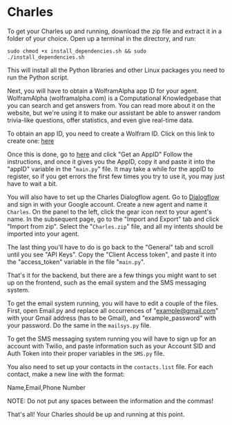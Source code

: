 # Charles
To get your Charles up and running, download the zip file and extract it in a folder of your choice. 
Open up a terminal in the directory, and run:

``` terminal
sudo chmod +x install_dependencies.sh && sudo ./install_dependencies.sh
```
This will install all the Python libraries and other Linux packages you need to run the Python script.

Next, you will have to obtain a WolframAlpha app ID for your agent. WolframAlpha (wolframalpha.com) is a Computational Knowledgebase that you can search and get answers from. You can read more about it on the website, but we're using it to make our assistant be able to answer random trivia-like questions, offer statistics, and even give real-time data.

To obtain an app ID, you need to create a Wolfram ID. Click on this link to create one: [here](https://account.wolfram.com/auth/create)

 Once this is done, go to [here](http://developer.wolframalpha.com/portal/myapps/) and click "Get an AppID"
 Follow the instructions, and once it gives you the AppID, copy it and paste it into the "appID" variable in the "`main.py`" file. It may take a while for the appID to register, so if you get errors the first few times you try to use it, you may just have to wait a bit.

You will also have to set up the Charles Dialogflow agent. Go to [Dialogflow](dialogflow.com) and sign in with your Google account. Create a new agent and name it `Charles`. On the panel to the left, click the gear icon next to your agent's name. In the subsequent page, go to the "Import and Export" tab and click "Import from zip". Select the "`Charles.zip`" file, and all my intents should be imported into your agent. 

The last thing you'll have to do is go back to the "General" tab and scroll until you see "API Keys". Copy the "Client Access token", and paste it into the "access_token" variable in the file "`main.py`".

That's it for the backend, but there are a few things you might want to set up on the frontend, such as the email system and the SMS messaging system. 


To get the email system running, you will have to edit a couple of the files. First, open Email.py and replace all occurrences of "example@gmail.com" with your Gmail address (has to be Gmail), and "example_password" with your password. Do the same in the `mailsys.py` file.

To get the SMS messaging system running you will have to sign up for an account with Twilio, and paste information such as your Account SID and Auth Token into their proper variables in the `SMS.py` file.

You also need to set up your contacts in the `contacts.list` file. For each contact, make a new line with the format:

Name,Email,Phone Number

NOTE: Do not put any spaces between the information and the commas!

That's all! Your Charles should be up and running at this point. 
